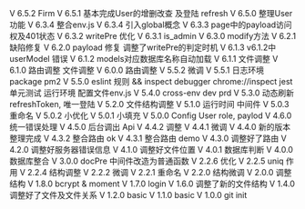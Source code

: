 V 6.5.2 Firm 
V 6.5.1 基本完成User的增删改查 及登陆 refresh
V 6.5.0 整理User功能
V 6.3.4 整合env.js
V 6.3.4 引入global概念
V 6.3.3 page中的payload访问权及401状态
V 6.3.2 writePre 优化
V 6.3.1 is_admin
V 6.3.0 modify方法
V 6.2.1 缺陷修复
V 6.2.0 payload 修复 调整了writePre的判定时机
V 6.1.3 v6.1.2中 userModel 错误 
V 6.1.2	models对应数据库名称自动加载
V 6.1.1	文件调整
V 6.1.0	路由调整 文件调整
V 6.0.0	路由调整
V 5.5.2	微调
V 5.5.1	日志环境 package pm2
V 5.5.0	eslint 规则 && inspect debugger chrome://inspect
        jest 单元测试 运行环境 配置文件env.js
V 5.4.0	cross-env dev prd
V 5.3.0	动态刷新refreshToken, 唯一登陆
V 5.2.0	文件结构调整
V 5.1.0	运行时间 中间件
V 5.0.3	重命名
V 5.0.2	小优化
V 5.0.1	小填充
V 5.0.0	Config User role, paylod
V 4.6.0	统一错误处理
V 4.5.0	后台调出 Api
V 4.4.2 调整
V 4.4.1 微调
V 4.4.0 新的版本整理完成
V 4.3.2	整合路由 ok
V 4.3.1	整合路由 demo
V 4.3.0	调整好了路由
V 4.2.0	调整好服务器错误信息
V 4.1.0	调整好文件位置
V 4.0.1	数据库判断
V 4.0.0	数据库整合
V 3.0.0	docPre 中间件改造为普通函数
V 2.2.6	优化
V 2.2.5	uniq 作用
V 2.2.4	结构调整
V 2.2.2	微调
V 2.2.1	重命名
V 2.2.0	结构微调
V 2.0.0	调整结构
V 1.8.0	bcrypt & moment
V 1.7.0	login
V 1.6.0	调整了新的文件结构
V 1.4.0	调整好了文件及文件关系
V 1.2.0 basic
V 1.1.0 basic
V 1.0.0 git init